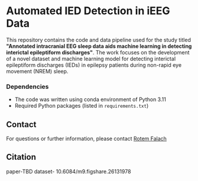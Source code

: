 # Automated IED Detection in iEEG Data

This repository contains the code and data pipeline used for the study titled **"Annotated intracranial EEG sleep data aids machine learning in detecting interictal epileptiform discharges"**. The work focuses on the development of a novel dataset and machine learning model for detecting interictal epileptiform discharges (IEDs) in epilepsy patients during non-rapid eye movement (NREM) sleep.


### Dependencies
- The code was written using conda environment of Python 3.11
- Required Python packages (listed in `requirements.txt`)



## Contact
For questions or further information, please contact [Rotem Falach](https://github.com/Falach)

## Citation
paper-TBD
dataset- 10.6084/m9.figshare.26131978